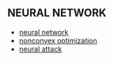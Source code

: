 ## NEURAL NETWORK

* [neural network](neural-network.md)
* [nonconvex optimization](nonconvex-optimization.md)
* [neural attack](neural-attack.md)
